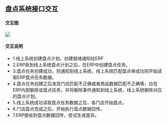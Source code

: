 ## 盘点系统接口交互
#### 交互图
![](https://jkosshash.oss-cn-shanghai.aliyuncs.com/inventoryInteractive2.jpg)
#### 交互说明
* 1.线上系统创建盘点计划，创建就绪通知给ERP
* 2.ERP收到线上系统盘点计划之后，在ERP中创建盘点任务。
* 3.盘点任务创建成功，则通知到线上系统，线上系统匹配盘点单成功则开始读取ERP盘点任务数据。
* 4.盘点任务创建之后发现门店匹配不正确或者商品数据匹配不正确等，应在ERP内部删除该盘点任务，并将删除事件通知到线上系统，线上系统删除对应的盘点计划。
* 5.线上系统成功读取盘点任务数据之后，各门店开始盘点。
* 6.门店盘点完成之后，开始执行盘点数据回传。
* 7.ERP接收到盘点数据回传，尝试生成差异。



